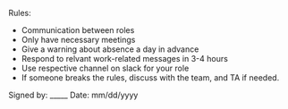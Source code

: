 Rules: 
- Communication between roles
- Only have necessary meetings
- Give a warning about absence a day in advance
- Respond to relvant work-related messages in 3-4 hours 
- Use respective channel on slack for your role
- If someone breaks the rules, discuss with the team, and TA if needed. 

Signed by: _____
Date: mm/dd/yyyy